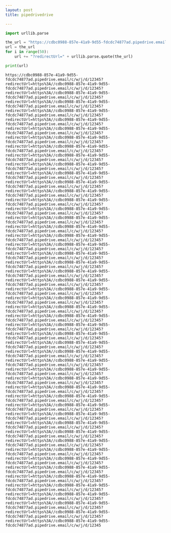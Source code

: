 ```yaml
---
layout: post
title: pipedrivedrive

---
```




```python
import urllib.parse

the_url = "https://cdbc0988-857e-41a9-9d55-fdcdc74877ad.pipedrive.email/c/w/j/d/12345"
url = the_url
for i in range(50):
    url += "?redirectUrl=" + urllib.parse.quote(the_url)

print(url)
```

    https://cdbc0988-857e-41a9-9d55-fdcdc74877ad.pipedrive.email/c/w/j/d/12345?redirectUrl=https%3A//cdbc0988-857e-41a9-9d55-fdcdc74877ad.pipedrive.email/c/w/j/d/12345?redirectUrl=https%3A//cdbc0988-857e-41a9-9d55-fdcdc74877ad.pipedrive.email/c/w/j/d/12345?redirectUrl=https%3A//cdbc0988-857e-41a9-9d55-fdcdc74877ad.pipedrive.email/c/w/j/d/12345?redirectUrl=https%3A//cdbc0988-857e-41a9-9d55-fdcdc74877ad.pipedrive.email/c/w/j/d/12345?redirectUrl=https%3A//cdbc0988-857e-41a9-9d55-fdcdc74877ad.pipedrive.email/c/w/j/d/12345?redirectUrl=https%3A//cdbc0988-857e-41a9-9d55-fdcdc74877ad.pipedrive.email/c/w/j/d/12345?redirectUrl=https%3A//cdbc0988-857e-41a9-9d55-fdcdc74877ad.pipedrive.email/c/w/j/d/12345?redirectUrl=https%3A//cdbc0988-857e-41a9-9d55-fdcdc74877ad.pipedrive.email/c/w/j/d/12345?redirectUrl=https%3A//cdbc0988-857e-41a9-9d55-fdcdc74877ad.pipedrive.email/c/w/j/d/12345?redirectUrl=https%3A//cdbc0988-857e-41a9-9d55-fdcdc74877ad.pipedrive.email/c/w/j/d/12345?redirectUrl=https%3A//cdbc0988-857e-41a9-9d55-fdcdc74877ad.pipedrive.email/c/w/j/d/12345?redirectUrl=https%3A//cdbc0988-857e-41a9-9d55-fdcdc74877ad.pipedrive.email/c/w/j/d/12345?redirectUrl=https%3A//cdbc0988-857e-41a9-9d55-fdcdc74877ad.pipedrive.email/c/w/j/d/12345?redirectUrl=https%3A//cdbc0988-857e-41a9-9d55-fdcdc74877ad.pipedrive.email/c/w/j/d/12345?redirectUrl=https%3A//cdbc0988-857e-41a9-9d55-fdcdc74877ad.pipedrive.email/c/w/j/d/12345?redirectUrl=https%3A//cdbc0988-857e-41a9-9d55-fdcdc74877ad.pipedrive.email/c/w/j/d/12345?redirectUrl=https%3A//cdbc0988-857e-41a9-9d55-fdcdc74877ad.pipedrive.email/c/w/j/d/12345?redirectUrl=https%3A//cdbc0988-857e-41a9-9d55-fdcdc74877ad.pipedrive.email/c/w/j/d/12345?redirectUrl=https%3A//cdbc0988-857e-41a9-9d55-fdcdc74877ad.pipedrive.email/c/w/j/d/12345?redirectUrl=https%3A//cdbc0988-857e-41a9-9d55-fdcdc74877ad.pipedrive.email/c/w/j/d/12345?redirectUrl=https%3A//cdbc0988-857e-41a9-9d55-fdcdc74877ad.pipedrive.email/c/w/j/d/12345?redirectUrl=https%3A//cdbc0988-857e-41a9-9d55-fdcdc74877ad.pipedrive.email/c/w/j/d/12345?redirectUrl=https%3A//cdbc0988-857e-41a9-9d55-fdcdc74877ad.pipedrive.email/c/w/j/d/12345?redirectUrl=https%3A//cdbc0988-857e-41a9-9d55-fdcdc74877ad.pipedrive.email/c/w/j/d/12345?redirectUrl=https%3A//cdbc0988-857e-41a9-9d55-fdcdc74877ad.pipedrive.email/c/w/j/d/12345?redirectUrl=https%3A//cdbc0988-857e-41a9-9d55-fdcdc74877ad.pipedrive.email/c/w/j/d/12345?redirectUrl=https%3A//cdbc0988-857e-41a9-9d55-fdcdc74877ad.pipedrive.email/c/w/j/d/12345?redirectUrl=https%3A//cdbc0988-857e-41a9-9d55-fdcdc74877ad.pipedrive.email/c/w/j/d/12345?redirectUrl=https%3A//cdbc0988-857e-41a9-9d55-fdcdc74877ad.pipedrive.email/c/w/j/d/12345?redirectUrl=https%3A//cdbc0988-857e-41a9-9d55-fdcdc74877ad.pipedrive.email/c/w/j/d/12345?redirectUrl=https%3A//cdbc0988-857e-41a9-9d55-fdcdc74877ad.pipedrive.email/c/w/j/d/12345?redirectUrl=https%3A//cdbc0988-857e-41a9-9d55-fdcdc74877ad.pipedrive.email/c/w/j/d/12345?redirectUrl=https%3A//cdbc0988-857e-41a9-9d55-fdcdc74877ad.pipedrive.email/c/w/j/d/12345?redirectUrl=https%3A//cdbc0988-857e-41a9-9d55-fdcdc74877ad.pipedrive.email/c/w/j/d/12345?redirectUrl=https%3A//cdbc0988-857e-41a9-9d55-fdcdc74877ad.pipedrive.email/c/w/j/d/12345?redirectUrl=https%3A//cdbc0988-857e-41a9-9d55-fdcdc74877ad.pipedrive.email/c/w/j/d/12345?redirectUrl=https%3A//cdbc0988-857e-41a9-9d55-fdcdc74877ad.pipedrive.email/c/w/j/d/12345?redirectUrl=https%3A//cdbc0988-857e-41a9-9d55-fdcdc74877ad.pipedrive.email/c/w/j/d/12345?redirectUrl=https%3A//cdbc0988-857e-41a9-9d55-fdcdc74877ad.pipedrive.email/c/w/j/d/12345?redirectUrl=https%3A//cdbc0988-857e-41a9-9d55-fdcdc74877ad.pipedrive.email/c/w/j/d/12345?redirectUrl=https%3A//cdbc0988-857e-41a9-9d55-fdcdc74877ad.pipedrive.email/c/w/j/d/12345?redirectUrl=https%3A//cdbc0988-857e-41a9-9d55-fdcdc74877ad.pipedrive.email/c/w/j/d/12345?redirectUrl=https%3A//cdbc0988-857e-41a9-9d55-fdcdc74877ad.pipedrive.email/c/w/j/d/12345?redirectUrl=https%3A//cdbc0988-857e-41a9-9d55-fdcdc74877ad.pipedrive.email/c/w/j/d/12345?redirectUrl=https%3A//cdbc0988-857e-41a9-9d55-fdcdc74877ad.pipedrive.email/c/w/j/d/12345?redirectUrl=https%3A//cdbc0988-857e-41a9-9d55-fdcdc74877ad.pipedrive.email/c/w/j/d/12345?redirectUrl=https%3A//cdbc0988-857e-41a9-9d55-fdcdc74877ad.pipedrive.email/c/w/j/d/12345?redirectUrl=https%3A//cdbc0988-857e-41a9-9d55-fdcdc74877ad.pipedrive.email/c/w/j/d/12345?redirectUrl=https%3A//cdbc0988-857e-41a9-9d55-fdcdc74877ad.pipedrive.email/c/w/j/d/12345?redirectUrl=https%3A//cdbc0988-857e-41a9-9d55-fdcdc74877ad.pipedrive.email/c/w/j/d/12345




